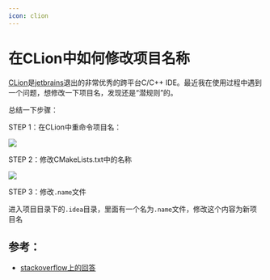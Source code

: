 ```yaml
---
icon: clion
---
```


# 在CLion中如何修改项目名称

[CLion](https://www.jetbrains.com/clion/)是[jetbrains](https://www.jetbrains.com/)退出的非常优秀的跨平台C/C++ IDE。最近我在使用过程中遇到一个问题，想修改一下项目名，发现还是“潜规则”的。

总结一下步骤：

STEP 1：在CLion中重命令项目名：

![](https://image-hosting.wuliang142857.me/20211213/1.wqc205x3vmo.jpg)

STEP 2：修改CMakeLists.txt中的名称

![](https://image-hosting.wuliang142857.me/20211213/1.g9dui2vfzoo.jpg)

STEP 3：修改`.name`文件

进入项目目录下的`.idea`目录，里面有一个名为`.name`文件，修改这个内容为新项目名

## 参考：

- [stackoverflow上的回答](https://stackoverflow.com/questions/33066772/in-clion-how-can-i-rename-a-project)